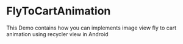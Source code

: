# FlyToCartAnimation
This Demo contains how you can implements image view fly to cart animation using recycler view in Android 
